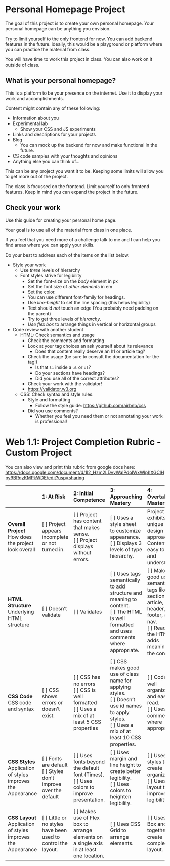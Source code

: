 # Personal Homepage Project

The goal of this project is to create your own personal homepage. Your personal homepage can be anything you envision. 

Try to limit yourself to the only frontend for now. 
You can add backend features in the future. 
ideally, this would be a playground or platform where you can practice the material from class. 

You will have time to work this project in class. You can also work on it outside of class. 

## What is your personal homepage?

This is a platform to be your presence on the internet. Use it to display your work and accomplishments. 

Content might contain any of these following:

- Information about you
- Experimental lab
  - Show your CSS and JS experiments
- Links and descriptions for your projects
- Blog 
  - You can mock up the backend for now and make functional in the future. 
- CS code samples with your thoughts and opinions
- Anything else you can think of...

This can be any project you want it to be. 
Keeping some limits will allow you to get more out of the project. 

The class is focussed on the frontend. Limit yourself to only frontend features. Keep in mind you can expand the project in the future. 

## Check your work

Use this guide for creating your personal home page. 

Your goal is to use all of the material from class in one place.

If you feel that you need more of a challenge talk to me and I can help you find areas where you can apply your skills.

Do your best to address each of the items on the list below.

- Style your work
  - Use *three* levels of hierarchy
  - Font styles strive for legibility
    - Set the font-size on the *body* element in px
    - Set the font size of *other elements* in em
    - Set the color. 
    - You can use different font-family for headings.
    - Use *line-height* to set the line spacing (this helps legibility)
    - Text should *not* touch an edge (You probably need padding on the parent)
    - Try to get three levels of *hierarchy*.
    - *Use flex box* to arrange things in vertical or horizontal groups
- Code review with another student
  - HTML: Check semantics and usage
    - Check the comments and formatting
    - Look at your tag choices an ask yourself about its relevance
      - Does that content really deserve an h1 or article tag?
    - Check the usage (be sure to consult the documentation for the tag!)
      - Is that `li` inside a `ul` or `ol`?
      - Do your sections have headings?
      - Did you use all of the correct attributes?
    - Check your work with the validator!
    - https://validator.w3.org
  - CSS: Check syntax and style rules.
    - Style and formatting
      - Follow the style guide: https://github.com/airbnb/css
    - Did you use comments?
      - Whether you feel you need them or not annotating your work is professional!

# Web 1.1: Project Completion Rubric - Custom Project

You can also view and print this rubric from google docs here: https://docs.google.com/document/d/1l2_Hzm2LDvyWaIPdolWxWlphXGClHpy9BRqzKMPkWDE/edit?usp=sharing

|        | 1: At Risk | 2: Initial Competence | 3: Approaching Mastery | 4: Overtaking Mastery |
|:-------|:-----------|:----------------------|:-----------------------|:----------------------|
| **Overall Project** How does the project look overall | [ ] Project appears incomplete or not turned in. | [ ] Project has content that makes sense. <br>[ ] Project displays without errors. | [ ] Uses a style sheet to customize appearance. <br> [ ] Displays 3 levels of type hierarchy. | Project exhibits a unique design approach. Content is easy to read and understand. |
| **HTML Structure** Underlying HTML structure | [ ] Doesn’t validate | [ ] Validates | [ ] Uses tags semantically to add structure and meaning to content. <br> [ ] The HTML is well formatted and uses comments where appropriate.  | [ ] Makes good use of semantic tags like section, article, header, footer, and nav. <br> [ ] Reading the HTML adds meaning to the content. |
| **CSS Code** CSS code and syntax | [ ] CSS shows errors or doesn’t exist. | [ ] CSS has no errors <br> [ ] CSS is well formatted <br> [ ] Uses a mix of at least 5 CSS properties | [ ] CSS makes good use of class name for applying styles. <br> [ ] Doesn’t use id names to apply styles. <br> [ ] Uses a mix of at least 10 CSS properties. | [ ] Code is well organized and easy to read. <br> [ ] Uses comments where appropriate. |
| **CSS Styles** Application of styles improves the Appearance | [ ] Fonts are default <br> [ ] Styles don’t improve over the default | [ ] Uses fonts beyond the default font (Times). <br> [ ] Uses colors to improve presentation. | [ ] Uses margin and line height to create better legibility. <br> [ ] Uses colors to heighten legibility. | [ ] Uses styles to create organization. <br> [ ] Uses layout to improve legibility. |
| **CSS Layout** Application of styles improves the Appearance | [ ] Little or no styles have been used to control the layout. | [ ] Makes use of Flex box to arrange elements on a single axis in at least one location. | [ ] Uses CSS Grid to arrange elements.  | [ ] Uses Flex Box and Grid together to create complex layout.  | 
 
